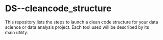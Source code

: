 # DS--cleancode_structure
This repository lists the steps to launch a clean code structure for your data science or data analysis project. Each tool used will be described by its main utility.
